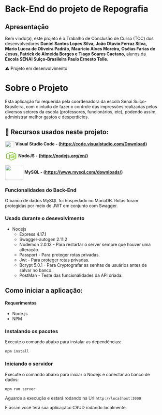 # Back-End do projeto de Repografia

## Apresentação
Bem vindo(a), este projeto é o Trabalho de Conclusão de Curso (TCC) dos desenvolvedores **Daniel Santos Lopes Silva, João Otavio Ferraz Silva, Mario Lucca de Oliveira Padrão, Mauricio Alves Moreira, Oséias Farias de Jesus, Patrick de Almeida Borges e Tiago Soares Caetano**, alunos da **Escola SENAI Suiço-Brasileira Paulo Ernesto Tolle**.

⚠️ Projeto em desenvolvimento

# Sobre o Projeto
Esta aplicação foi requerida pela coordenadora da escola Senai Suiço-Brasileira, com o intuito de fazer o controle das impressões realizadas pelos diversos setores da escola (professores, funcionários, etc), podendo assim, administrar melhor gastos e desperdícios.

## 📌 Recursos usados neste projeto:

<img align="center"  height="20" width="30" src="https://cdn.freebiesupply.com/logos/large/2x/visual-studio-code-logo-png-transparent.png" style="max-width:100%;"></img> **Visual Studio Code -  (https://code.visualstudio.com/Download)**

<img align="center"  height="30" width="40" src="https://raw.githubusercontent.com/devicons/devicon/master/icons/nodejs/nodejs-original.svg" style="max-width:100%;"></img> **NodeJS - (https://nodejs.org/en/)**

<img align="center"  height="50" width="60" src="https://pngimg.com/uploads/mysql/mysql_PNG29.png" style="max-width:100%;"></img> **MySQL - (https://www.mysql.com/downloads/)**

### Funcionalidades do Back-End
O banco de dados MySQL foi hospedado no MariaDB.
Rotas foram protegidas por meio de JWT em conjunto com Swagger.

### Usado durante o desevolvimento
- Nodejs
  * Express 4.17.1
  * Swagger-autogen 2.11.2
  * Nodemon 2.0.13 - Para restartar o server sempre que houver uma alteração.
  * Passport - Para proteger rotas privadas. 
  * Jwt - Para proteger rotas privadas.
  * Bcrypt 5.0.1 - Para Cryptografar as senhas de usuários antes de salvar no banco.
  * PostMan - Teste das funcionalidades da API criada.

## Como iniciar a aplicação:

#### Requerimentos

- Node.js
- NPM

### Instalando os pacotes

Execute o comando abaixo para instalar as dependências:
``` bash
npm install
```

### Iniciando o servidor

Execute o comando abaixo para iniciar o Nodejs e conectar ao banco de dados:
``` bash
npm run server
```

Aguarde a execução e estará rodando na Url  `http://localhost:3000`
<br>

E assim você terá sua aplicaçãco CRUD rodando localmente.



